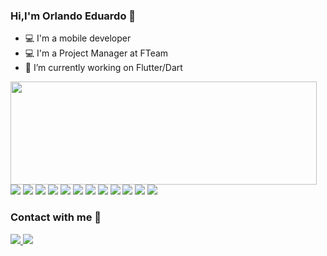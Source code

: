 ### Hi,I'm Orlando Eduardo 👋


- 💻 I'm a mobile developer
- 💻 I'm a Project Manager at FTeam
- 🔭 I’m currently working on Flutter/Dart 

<p>
  <img align="left" width="490" height="165" src="https://github-readme-stats.vercel.app/api?username=OrlandoEduardo101&show_icons=true&hide_border=false&line_height=20&title_color=#B22222icon_color=#B22222&show_owner=true"/>
    <p> 
      <img src="https://img.shields.io/badge/Visual_Studio_Code-0078D4?style=for-the-badge&logo=visual%20studio%20code&logoColor=white"/>
      <img src="https://img.shields.io/badge/Git-F05032?style=for-the-badge&logo=git&logoColor=white"/>
      <img src="https://img.shields.io/badge/Flutter-02569B?style=for-the-badge&logo=flutter&logoColor=white"/>
      <img src="https://img.shields.io/badge/Trello-0052CC?style=for-the-badge&logo=trello&logoColor=white"/>
      <img src="https://img.shields.io/badge/Java-ED8B00?style=for-the-badge&logo=java&logoColor=white"/>
      <img src="https://img.shields.io/badge/C%2B%2B-00599C?style=for-the-badge&logo=c%2B%2B&logoColor=white"/>
      <img src="https://img.shields.io/badge/Dart-0175C2?style=for-the-badge&logo=dart&logoColor=white"/>
      <img src="https://img.shields.io/badge/Bootstrap-563D7C?style=for-the-badge&logo=bootstrap&logoColor=white"/>
      <img src="https://img.shields.io/badge/HTML5-E34F26?style=for-the-badge&logo=html5&logoColor=white"/>
      <img src="https://img.shields.io/badge/CSS3-1572B6?style=for-the-badge&logo=css3&logoColor=white"/>
      <img src="https://img.shields.io/badge/Ubuntu-E95420?style=for-the-badge&logo=ubuntu&logoColor=white"/>
      <img src="https://img.shields.io/badge/Linux-FCC624?style=for-the-badge&logo=linux&logoColor=black"/>
    </p>
  </p>
<p>

  
### Contact with me 📝
  
<a href="https://twitter.com/SMAAALLL10">
  <img src="https://img.shields.io/badge/Gmail-D14836?style=for-the-badge&logo=gmail&logoColor=white" />
</a>
<a href="https://www.linkedin.com/in/orlandoeduardopereira/">
  <img src="https://img.shields.io/badge/LinkedIn-0077B5?style=for-the-badge&logo=linkedin&logoColor=white" />
</a>
